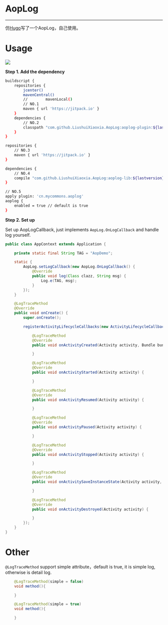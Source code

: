 # AopLog

---

仿[Hugo](https://github.com/JakeWharton/hugo)写了一个AopLog，自己使用。


# Usage

[![](https://jitpack.io/v/LiushuiXiaoxia/AopLog.svg)](https://jitpack.io/#LiushuiXiaoxia/AopLog)


**Step 1. Add the dependency**

```sh
buildscript {
    repositories {
        jcenter()
        mavenCentral()
        //        mavenLocal()
        // NO.1
        maven { url 'https://jitpack.io' }
    }
    dependencies {
        // NO.2
        classpath "com.github.LiushuiXiaoxia.AopLog:aoplog-plugin:${lastversion}"
    }
}

repositories {
    // NO.3
    maven { url 'https://jitpack.io' }
}

dependencies {
    // NO.4
    compile "com.github.LiushuiXiaoxia.AopLog:aoplog-lib:${lastversion}"
}

// NO.5
apply plugin: 'cn.mycommons.aoplog'
aoplog {
    enabled = true // default is true
}
```

**Step 2. Set up**

Set up AopLogCallback, just implements `AopLog.OnLogCallback` and handle log yourself.

```java
public class AppContext extends Application {

    private static final String TAG = "AopDemo";

    static {
        AopLog.setLogCallback(new AopLog.OnLogCallback() {
            @Override
            public void log(Class clazz, String msg) {
                Log.e(TAG, msg);
            }
        });
    }

    @LogTraceMethod
    @Override
    public void onCreate() {
        super.onCreate();

        registerActivityLifecycleCallbacks(new ActivityLifecycleCallbacks() {

            @LogTraceMethod
            @Override
            public void onActivityCreated(Activity activity, Bundle bundle) {

            }

            @LogTraceMethod
            @Override
            public void onActivityStarted(Activity activity) {

            }

            @LogTraceMethod
            @Override
            public void onActivityResumed(Activity activity) {

            }

            @LogTraceMethod
            @Override
            public void onActivityPaused(Activity activity) {

            }

            @LogTraceMethod
            @Override
            public void onActivityStopped(Activity activity) {

            }

            @LogTraceMethod
            @Override
            public void onActivitySaveInstanceState(Activity activity, Bundle bundle) {

            }

            @LogTraceMethod
            @Override
            public void onActivityDestroyed(Activity activity) {

            }
        });
    }
}
```

# Other

`@LogTraceMethod` support simple attribute，default is true, it is simple log, otherwise is detail log.

```java
    @LogTraceMethod(simple = false)
    void method(){

    }

    @LogTraceMethod(simple = true)
    void method(){

    }
```